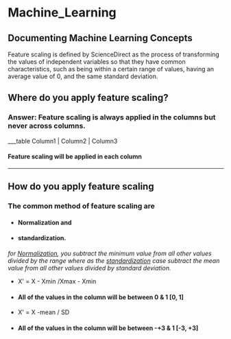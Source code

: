 # Machine_Learning
## Documenting Machine Learning Concepts
Feature scaling is defined by ScienceDirect as the process of transforming the values of independent variables so that they have common characteristics, such as being within a certain range of values, having an average value of 0, and the same standard deviation.

## Where do you apply feature scaling?
### Answer: Feature scaling is always applied in the columns but never across columns.
___table
Column1 | Column2 | Column3

#### Feature scaling will be applied in each column
___

## How do you apply feature scaling
### The common method of feature scaling are 
- #### Normalization and
- #### standardization.
_for <ins>Normalization</ins>, you subtract the minimum value from all other values divided by the range where as the <ins>standardization</ins> case subtract the mean value from all other values divided by standard deviation._

- X' = X - Xmin /Xmax - Xmin
- #### All of the values in the column will be between 0 & 1 [0, 1]

- X' = X -mean / SD
- #### All of the values in the column will be between -+3 & 1  [-3, +3]
